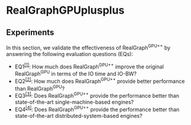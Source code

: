 # RealGraphGPUplusplus
## Experiments

In this section, we validate the effectiveness of RealGraph<sup>GPU++</sup> by answering the following evaluation questions (EQs):

* EQ1<sup>[\[1\]](https://github.com/RealGraphGPU/RealGraphGPUplusplus/blob/main/EQ1.md)</sup>: How much does RealGraph<sup>GPU++</sup> improve the original RealGraph<sup>GPU</sup> in terms of the IO time and IO-BW?
* EQ2<sup>[\[2\]](https://github.com/RealGraphGPU/RealGraphGPUplusplus/blob/main/EQ2.md)</sup>: How much does RealGraph<sup>GPU++</sup> provide better performance than RealGraph<sup>GPU</sup>?
* EQ3<sup>[\[3\]](https://github.com/RealGraphGPU/RealGraphGPUplusplus/blob/main/EQ3.md)</sup>: Does RealGraph<sup>GPU++</sup> provide the performance better than state-of-the-art single-machine-based engines?
* EQ4<sup>[\[4\]](https://github.com/RealGraphGPU/RealGraphGPUplusplus/blob/main/EQ4.md)</sup>: Does RealGraph<sup>GPU++</sup> provide the performance better than state-of-the-art distributed-system-based engines?
